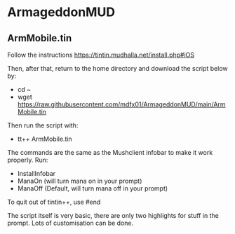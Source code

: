 # ArmageddonMUD

## ArmMobile.tin
Follow the instructions https://tintin.mudhalla.net/install.php#iOS

Then, after that, return to the home directory and download the script below by:

* cd ~
* wget https://raw.githubusercontent.com/mdfx01/ArmageddonMUD/main/ArmMobile.tin

Then run the script with:

* tt++ ArmMobile.tin

The commands are the same as the Mushclient infobar to make it work properly.  Run:
 - InstallInfobar
 - ManaOn  (will turn mana on in your prompt)
 - ManaOff (Default, will turn mana off in your prompt)

To quit out of tintin++, use #end

The script itself is very basic, there are only two highlights for stuff in the prompt.  Lots of customisation can be done.
